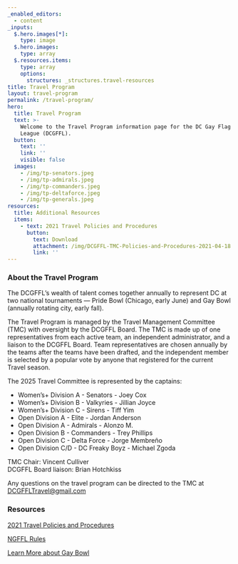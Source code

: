 ```yaml
---
_enabled_editors:
  - content
_inputs:
  $.hero.images[*]:
    type: image
  $.hero.images:
    type: array
  $.resources.items:
    type: array
    options:
      structures: _structures.travel-resources
title: Travel Program
layout: travel-program
permalink: /travel-program/
hero:
  title: Travel Program
  text: >-
    Welcome to the Travel Program information page for the DC Gay Flag Football
    League (DCGFFL).
  button:
    text: ''
    link: ''
    visible: false
  images:
    - /img/tp-senators.jpeg
    - /img/tp-admirals.jpeg
    - /img/tp-commanders.jpeg
    - /img/tp-deltaforce.jpeg
    - /img/tp-generals.jpeg
resources:
  title: Additional Resources
  items:
    - text: 2021 Travel Policies and Procedures
      button:
        text: Download
        attachment: /img/DCGFFL-TMC-Policies-and-Procedures-2021-04-18.pdf
        link: ''
---
```

### About the Travel Program

The DCGFFL’s wealth of talent comes together annually to represent DC at two national tournaments — Pride Bowl (Chicago, early June) and Gay Bowl (annually rotating city, early fall).

The Travel Program is managed by the Travel Management Committee (TMC) with oversight by the DCGFFL Board. The TMC is made up of one representatives from each active team, an independent administrator, and a liaison to the DCGFFL Board. Team representatives are chosen annually by the teams after the teams have been drafted, and the independent member is selected by a popular vote by anyone that registered for the current Travel season.

The 2025 Travel Committee is represented by the captains:

* Women’s+ Division A - Senators - Joey Cox
* Women’s+ Division B - Valkyries - Jillian Joyce
* Women’s+ Division C - Sirens - Tiff Yim
* Open Division A - Elite - Jordan Anderson
* Open Division A - Admirals - Alonzo M.
* Open Division B - Commanders - Trey Phillips
* Open Division C - Delta Force -  Jorge Membreño
* Open Division C/D - DC Freaky Boyz - Michael Zgoda

TMC Chair: Vincent Culliver<br>DCGFFL Board liaison: Brian Hotchkiss

Any questions on the travel program can be directed to the TMC at [DCGFFLTravel@gmail.com](mailto:DCGFFLTravel@gmail.com)

### Resources

[2021 Travel Policies and Procedures](/img/DCGFFL-TMC-Policies-and-Procedures-2021-04-18.pdf)

[NGFFL Rules](https://ngffl.org/rules-of-play)

[Learn More about Gay Bowl](https://ngffl.org/gaybowl)